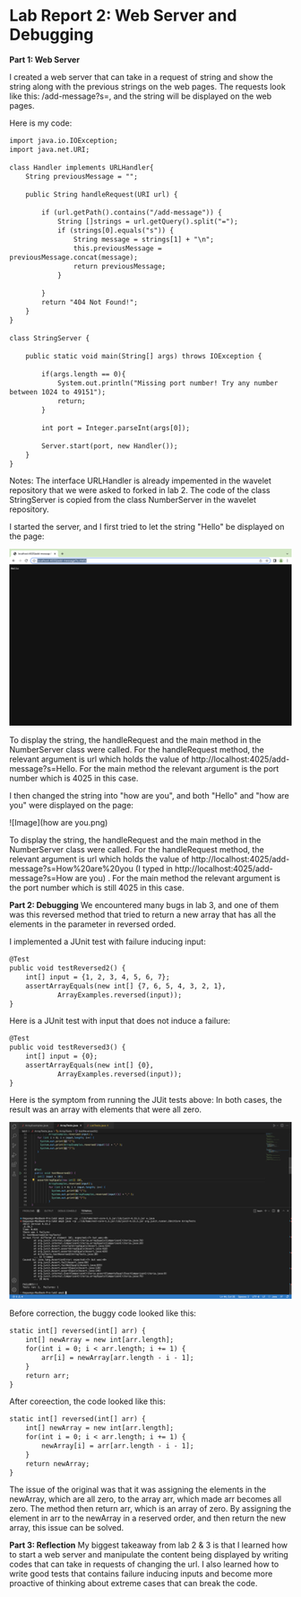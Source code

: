 # Lab Report 2: Web Server and Debugging

**Part 1: Web Server**

I created a web server that can take in a request of string and show the string along with the previous strings on the web pages.
The requests look like this: /add-message?s=<string>, and the string will be displayed on the web pages.

Here is my code:
  
    import java.io.IOException;
    import java.net.URI;
  
    class Handler implements URLHandler{
        String previousMessage = "";
  
        public String handleRequest(URI url) {
    
            if (url.getPath().contains("/add-message")) {
                String []strings = url.getQuery().split("=");
                if (strings[0].equals("s")) {
                    String message = strings[1] + "\n";
                    this.previousMessage = previousMessage.concat(message);
                    return previousMessage;
                }
            
            }
            return "404 Not Found!";
        }
    }
  
    class StringServer {
      
        public static void main(String[] args) throws IOException {
          
            if(args.length == 0){
                System.out.println("Missing port number! Try any number between 1024 to 49151");
                return;
            }

            int port = Integer.parseInt(args[0]);
  
            Server.start(port, new Handler());
        }
    }
  
  
Notes: The interface URLHandler is already impemented in the wavelet repository that we were asked to forked in lab 2. The code of the class StringServer is copied from the class NumberServer in the wavelet repository.
  
  
I started the server, and I first tried to let the string "Hello" be displayed on the page:

  ![Image](hello.png)
  
To display the string, the handleRequest and the main method in the NumberServer class were called.
For the handleRequest method, the relevant argument is url which holds the value of http://localhost:4025/add-message?s=Hello. For the main method the relevant argument is the port number which is 4025 in this case.
  
I then changed the string into "how are you", and both "Hello" and "how are you" were displayed on the page:

  ![Image](how are you.png)
  
To display the string, the handleRequest and the main method in the NumberServer class were called.
For the handleRequest method, the relevant argument is url which holds the value of http://localhost:4025/add-message?s=How%20are%20you (I typed in http://localhost:4025/add-message?s=How are you) . For the main method the relevant argument is the port number which is still 4025 in this case.
  
  
**Part 2: Debugging**
We encountered many bugs in lab 3, and one of them was this reversed method that tried to return a new array that has all the elements in the parameter in reversed orded.

I implemented a JUnit test with failure inducing input:

    @Test
    public void testReversed2() {
        int[] input = {1, 2, 3, 4, 5, 6, 7};
        assertArrayEquals(new int[] {7, 6, 5, 4, 3, 2, 1}, 
                ArrayExamples.reversed(input));
    }
                                    
                                    
Here is a JUnit test  with input that does not induce a failure:
                                    
    @Test
    public void testReversed3() {
        int[] input = {0};
        assertArrayEquals(new int[] {0}, 
                ArrayExamples.reversed(input));
    }
                                    

Here is the symptom from running the JUit tests above:
In both cases, the result was an array with elements that were all zero.

  ![Image](unittest.png)
  
Before correction, the buggy code looked like this:
 
    static int[] reversed(int[] arr) {
        int[] newArray = new int[arr.length];
        for(int i = 0; i < arr.length; i += 1) {
            arr[i] = newArray[arr.length - i - 1];
        }
        return arr;
    }

After coreection, the code looked like this:
      
    static int[] reversed(int[] arr) {
        int[] newArray = new int[arr.length];
        for(int i = 0; i < arr.length; i += 1) {
            newArray[i] = arr[arr.length - i - 1];
        }
        return newArray;
    }
  
  
The issue of the original was that it was assigning the elements in the newArray, which are all zero, to the array arr, which made arr becomes all zero. The method then return arr, which is an array of zero. By assigning the element in arr to the newArray in a reserved order, and then return the new array, this issue can be solved.
  
**Part 3: Reflection**
My biggest takeaway from lab 2 & 3 is that I learned how to start a web server and manipulate the content being displayed by writing codes that can take in requests of changing the url. I also learned how to write good tests that contains failure inducing inputs and become more proactive of thinking about extreme cases that can break the code.
